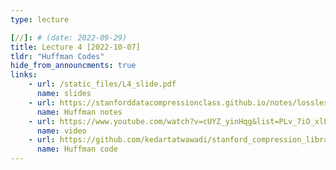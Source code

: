 ```yaml
---
type: lecture

[//]: # (date: 2022-09-29)
title: Lecture 4 [2022-10-07]
tldr: "Huffman Codes"
hide_from_announcments: true
links:
    - url: /static_files/L4_slide.pdf
      name: slides
    - url: https://stanforddatacompressionclass.github.io/notes/lossless_iid/huffman.html
      name: Huffman notes
    - url: https://www.youtube.com/watch?v=cUYZ_yinHqg&list=PLv_7iO_xlL0Jgc35Pqn7XP5VTQ5krLMOl&index=5&t=1s
      name: video
    - url: https://github.com/kedartatwawadi/stanford_compression_library/blob/main/compressors/huffman_coder.py
      name: Huffman code
---
```

